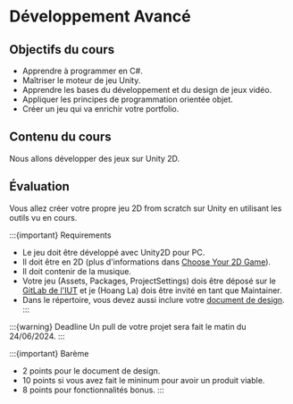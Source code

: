 # Développement Avancé

## Objectifs du cours

- Apprendre à programmer en C#.
- Maîtriser le moteur de jeu Unity.
- Apprendre les bases du développement et du design de jeux vidéo.
- Appliquer les principes de programmation orientée objet.
- Créer un jeu qui va enrichir votre portfolio.

## Contenu du cours

Nous allons développer des jeux sur Unity 2D.

## Évaluation

Vous allez créer votre propre jeu 2D from scratch sur Unity en utilisant les outils vu en cours.

:::{important} Requirements
- Le jeu doit être développé avec Unity2D pour PC.
- Il doit être en 2D (plus d'informations dans [Choose Your 2D Game](./ChooseYourGame.md)).
- Il doit contenir de la musique.
- Votre jeu (Assets, Packages, ProjectSettings) dois être déposé sur le [GitLab de l'IUT](git.iut-orsay.fr) et je (Hoang La) dois être invité en tant que Maintainer.
- Dans le répertoire, vous devez aussi inclure votre [document de design](./ChooseYourGame.md/#game-design).
:::

:::{warning} Deadline
Un pull de votre projet sera fait le matin du 24/06/2024.
:::

:::{important} Barème
- 2 points pour le document de design.
- 10 points si vous avez fait le mininum pour avoir un produit viable.
- 8 points pour fonctionnalités bonus.
:::